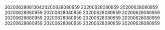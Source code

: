 2020062808130420200628080959
20200628080959
20200628080959
20200628080959
20200628080959
20200628080959
20200628080959
20200628080959
20200628080959
20200628080959
20200628080959
20200628080959
20200628080959
20200628080959
20200628080959

